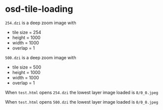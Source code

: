 # osd-tile-loading

`254.dzi` is a deep zoom image with
* tile size = 254
* height = 1000
* width = 1000
* overlap = 1

`500.dzi` is a deep zoom image with
* tile size = 500
* height = 1000
* width = 1000
* overlap = 1

When `test.html` opens `254.dzi` the lowest layer image loaded is `8/0_0.jpeg`

When `test.html` opens `500.dzi` the lowest layer image loaded is `0/0_0.jpeg`
